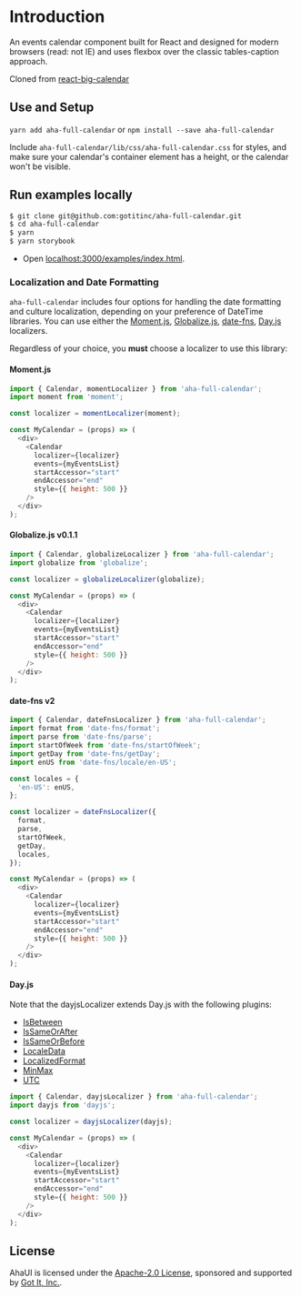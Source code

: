 # Introduction

An events calendar component built for React and designed for modern browsers (read: not IE) and uses flexbox over the classic tables-caption approach.

Cloned from [react-big-calendar](https://jquense.github.io/react-big-calendar/examples/index.html)

## Use and Setup

`yarn add aha-full-calendar` or `npm install --save aha-full-calendar`

Include `aha-full-calendar/lib/css/aha-full-calendar.css` for styles, and make sure your calendar's container element has a height, or the calendar won't be visible.

## Run examples locally

```sh
$ git clone git@github.com:gotitinc/aha-full-calendar.git
$ cd aha-full-calendar
$ yarn
$ yarn storybook
```

- Open [localhost:3000/examples/index.html](http://localhost:3000/examples/index.html).

### Localization and Date Formatting

`aha-full-calendar` includes four options for handling the date formatting and culture localization, depending
on your preference of DateTime libraries. You can use either the [Moment.js](https://momentjs.com/), [Globalize.js](https://github.com/jquery/globalize), [date-fns](https://date-fns.org/), [Day.js](https://day.js.org) localizers.

Regardless of your choice, you **must** choose a localizer to use this library:

#### Moment.js

```js
import { Calendar, momentLocalizer } from 'aha-full-calendar';
import moment from 'moment';

const localizer = momentLocalizer(moment);

const MyCalendar = (props) => (
  <div>
    <Calendar
      localizer={localizer}
      events={myEventsList}
      startAccessor="start"
      endAccessor="end"
      style={{ height: 500 }}
    />
  </div>
);
```

#### Globalize.js v0.1.1

```js
import { Calendar, globalizeLocalizer } from 'aha-full-calendar';
import globalize from 'globalize';

const localizer = globalizeLocalizer(globalize);

const MyCalendar = (props) => (
  <div>
    <Calendar
      localizer={localizer}
      events={myEventsList}
      startAccessor="start"
      endAccessor="end"
      style={{ height: 500 }}
    />
  </div>
);
```

#### date-fns v2

```js
import { Calendar, dateFnsLocalizer } from 'aha-full-calendar';
import format from 'date-fns/format';
import parse from 'date-fns/parse';
import startOfWeek from 'date-fns/startOfWeek';
import getDay from 'date-fns/getDay';
import enUS from 'date-fns/locale/en-US';

const locales = {
  'en-US': enUS,
};

const localizer = dateFnsLocalizer({
  format,
  parse,
  startOfWeek,
  getDay,
  locales,
});

const MyCalendar = (props) => (
  <div>
    <Calendar
      localizer={localizer}
      events={myEventsList}
      startAccessor="start"
      endAccessor="end"
      style={{ height: 500 }}
    />
  </div>
);
```

#### Day.js

Note that the dayjsLocalizer extends Day.js with the following plugins:

- [IsBetween](https://day.js.org/docs/en/plugin/is-between)
- [IsSameOrAfter](https://day.js.org/docs/en/plugin/is-same-or-after)
- [IsSameOrBefore](https://day.js.org/docs/en/plugin/is-same-or-before)
- [LocaleData](https://day.js.org/docs/en/plugin/locale-data)
- [LocalizedFormat](https://day.js.org/docs/en/plugin/localized-format)
- [MinMax](https://day.js.org/docs/en/plugin/min-max)
- [UTC](https://day.js.org/docs/en/plugin/utc)

```js
import { Calendar, dayjsLocalizer } from 'aha-full-calendar';
import dayjs from 'dayjs';

const localizer = dayjsLocalizer(dayjs);

const MyCalendar = (props) => (
  <div>
    <Calendar
      localizer={localizer}
      events={myEventsList}
      startAccessor="start"
      endAccessor="end"
      style={{ height: 500 }}
    />
  </div>
);
```

## License

AhaUI is licensed under the [Apache-2.0 License](https://github.com/gotitinc/ahaui/blob/main/LICENSE), sponsored and supported by [Got It, Inc.](https://www.got-it.co).
